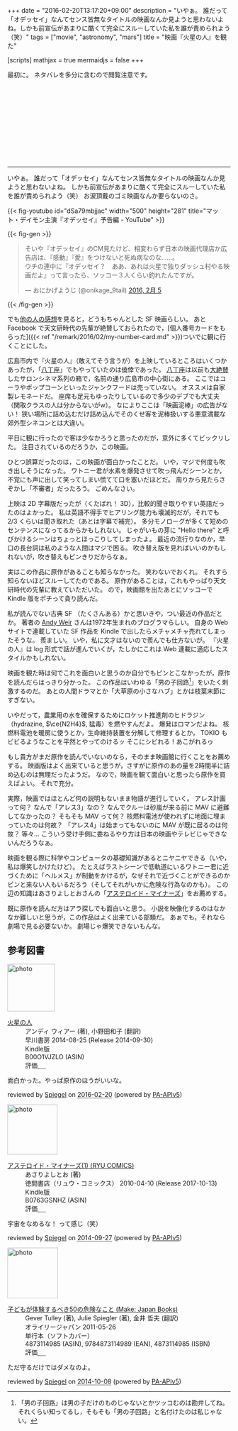 +++
date = "2016-02-20T13:17:20+09:00"
description = "いやぁ。 誰だって「オデッセイ」なんてセンス皆無なタイトルの映画なんか見ようと思わないよね。しかも前宣伝があまりに酷くて完全にスルーしていた私を誰が責められよう（笑）"
tags = ["movie", "astronomy", "mars"]
title = "映画『火星の人』を観た"

[scripts]
  mathjax = true
  mermaidjs = false
+++

最初に。
ネタバレを多分に含むので閲覧注意です。

<br>
<br>
<br>
<br>
<br>
<br>
<br>
<br>
<br>
<br>

------

いやぁ。
誰だって「オデッセイ」なんてセンス皆無なタイトルの映画なんか見ようと思わないよね。
しかも前宣伝があまりに酷くて完全にスルーしていた私を誰が責められよう（笑） お涙頂戴のゴミ映画なんか要らないのさ。

{{< fig-youtube id="dSa79mbjjac" width="500" height="281" title="マット・デイモン主演『オデッセイ』予告編 - YouTube" >}}

{{< fig-gen >}}
<blockquote class="twitter-tweet" data-lang="ja"><p lang="ja" dir="ltr">そいや『オデッセイ』のCM見たけど、相変わらず日本の映画代理店か広告店は、『感動』『愛』をつけないと死ぬ病なのな……。<br>ウチの連中に『オデッセイ？　ああ、あれは火星で独りダッシュ村やる映画だよ』って言ったら、ソッコー３人くらい釣れたんですが。</p>&mdash; おにかげようじ (@onikage_9tail) <a href="https://twitter.com/onikage_9tail/status/695633546669522945">2016, 2月 5</a></blockquote>
{{< /fig-gen >}}

でも[他の人の感想](http://d.hatena.ne.jp/yomoyomo/20160207/themartian)を見ると，どうもちゃんとした SF 映画らしい。
あと Facebook で天文研時代の先輩が絶賛しておられたので，[個人番号カードをもらった]({{< ref "/remark/2016/02/my-number-card.md" >}})ついでに観に行くことにした。

広島市内で『火星の人』（敢えてそう言うが）を上映しているところはいくつかあったが，「[八丁座]」でもやっていたのは僥倖であった。
[八丁座]は以前も[大絶賛](https://baldanders.info/blog/000833/)したサロンシネマ系列の箱で，名前の通り広島市の中心街にある。
ここではコーラやポップコーンといったジャンクフードは売っていない。
オススメは自家製レモネードだ。
座席も足元もゆったりしているので多少のデブでも大丈夫（関取クラスの人は分からないがw）。
なによりここは「映画泥棒」の広告がない！ 狭い場所に詰め込むだけ詰め込んでそのくせ客を泥棒扱いする悪意満載な郊外型シネコンとは大違い。

平日に観に行ったので客は少なかろうと思ったのだが，意外に多くてビックリした。
注目されているのだろうか，この映画。

ひとつ誤算だったのは，この映画が面白かったことだ。
いや，マジで何度も吹き出しそうになった。
ワトニー君が水素を爆発させて吹っ飛んだシーンとか，不覚にも声に出して笑ってしまい慌てて口を塞いだほどだ。
周りから見たらさぞかし「不審者」だったろう。
ごめんなさい。

上映は 2D 字幕版だったが（くたばれ！ 3D），比較的聞き取りやすい英語だったのはよかった。
私は英語不得手でヒアリング能力も壊滅的だが，それでも 2/3 くらいは聞き取れた（あとは字幕で補完）。
多分モノローグが多くて短めのセンテンスになってるからかもしれない。
じゃがいもの芽に "Hello there” と呼びかけるシーンはちょっとほっこりしてしまったよ。
最近の流行りなのか，早口の長台詞は私のような人間はマジで困る。
吹き替え版を見ればいいのかもしれないが，吹き替えもピンきりだからなぁ。

実はこの作品に原作があることも知らなかった。
笑わないでおくれ。
それすら知らないほどスルーしてたのである。
原作があることは，これもやっぱり天文研時代の先輩に教えていただいた。
ので，映画館を出たあとにソッコーで Kindle 版をポチって貪り読んだ。

私が読んでない古典 SF （たくさんある）かと思いきや，つい最近の作品だとか。
著者の [Andy Weir](https://ja.wikipedia.org/wiki/%E3%82%A2%E3%83%B3%E3%83%87%E3%82%A3%E3%83%BB%E3%82%A6%E3%82%A3%E3%82%A2%E3%83%BC) さんは1972年生まれのプログラマらしい。
自身の Web サイトで連載していた SF 作品を Kindle で出したらメチャメチャ売れてしまったそうな。
羨ましい。
いや，私に文才はないので羨んでも仕方ないが。
『火星の人』は log 形式で話が進んでいくが，たしかにこれは Web 連載に適応したスタイルかもしれない。

映画を観た時は何でこれを面白いと思うのか自分でもピンとこなかったが，原作を読んだらはっきり分かった。
この作品はいわゆる「男の子回路[^a]」をいたく刺激するのだ。
あとの人間ドラマとか「大草原の小さなハブ」とかは枝葉末節にすぎない。

[^a]: 「男の子回路」は男の子だけのものじゃないとかツッコむのは勘弁してね。それくらい知ってるし，そもそも「男の子回路」と名付けたのは私じゃない。

いやだって，農業用の水を確保するためにロケット推進剤のヒドラジン（hydrazine, $\ce{N2H4}$, 猛毒）を燃やすんだよ。
爆発はロマンだよね。
核燃料電池を暖房に使うとか，生命維持装置を分解して修理するとか， TOKIO もビビるようなことを平然とやってのけるッ そこにシビれる！あこがれるゥ

もし貴方がまだ原作を読んでいないのなら，そのまま映画館に行くことをお薦めする。
映画版はよく出来ていると思うが，さすがに原作のあの量を2時間半に詰め込むのは無理だったようだ。
なので，映画を観て面白いと思ったら原作を買えばよい。
それで充分。

実際，映画ではほとんど何の説明もないまま物語が進行していく。
アレス計画って何？ なんで「アレス3」なの？ なんでクルーは砂嵐が来る前に MAV に避難してなかったの？ そもそも MAV って何？ 核燃料電池が使われずに地面に埋まっていたのは何故？ 「アレス4」は始まってもないのに MAV が既に居るのは何故？ 等々...
こういう受け手側に委ねるやり方は日本の映画やテレビじゃできないんだろうなぁ。

映画を観る際に科学やコンピュータの基礎知識があるとニヤニヤできる（いや，私は爆笑しかけたけど）。
たとえばラストシーンで低軌道にいるワトニー君に近づくために「ヘルメス」が制動をかけるが，なぜそれで近づくことができるのかピンと来ない人もいるだろう（そしてそれがいかに危険な行為なのかも）。
この辺の知識はあさりよしとおさんの「[アステロイド・マイナーズ](https://www.amazon.co.jp/dp/B0763GSNHZ?tag=baldandersinf-22&linkCode=ogi&th=1&psc=1)」をお薦めする。

既に原作を読んだ方はアラ探しでも面白いと思う。
小説を映像化するのはなかなか難しいと思うが，この作品はよく出来ている部類だ。
あぁでも，それなら劇場で見る必要ないか。
劇場じゃ爆笑できないもんな。

[八丁座]: http://johakyu.co.jp/theater/hatchoza.html "八丁座 | 広島の映画館サロンシネマ、シネツイン、八丁座"

## 参考図書

<div class="hreview">
  <div class="photo"><a class="item url" href="https://www.amazon.co.jp/dp/B00O1VJZLO?tag=baldandersinf-22&linkCode=ogi&th=1&psc=1"><img src="https://m.media-amazon.com/images/I/51DLzSbrC9L._SL160_.jpg" width="107" alt="photo"></a></div>
  <dl class="fn">
    <dt><a href="https://www.amazon.co.jp/dp/B00O1VJZLO?tag=baldandersinf-22&linkCode=ogi&th=1&psc=1">火星の人</a></dt>
    <dd>アンディ ウィアー (著), 小野田和子 (翻訳)</dd>
    <dd>早川書房 2014-08-25 (Release 2014-09-30)</dd>
    <dd>Kindle版</dd>
    <dd>B00O1VJZLO (ASIN)</dd>
    <dd>評価<abbr class="rating fa-sm" title="4">&nbsp;<i class="fas fa-star"></i>&nbsp;<i class="fas fa-star"></i>&nbsp;<i class="fas fa-star"></i>&nbsp;<i class="fas fa-star"></i>&nbsp;<i class="far fa-star"></i></abbr></dd>
  </dl>
  <p class="description">面白かった。やっぱ原作のほうがいいな。</p>
  <p class="powered-by">reviewed by <a href='#maker' class='reviewer'>Spiegel</a> on <abbr class="dtreviewed" title="2016-02-20">2016-02-20</abbr> (powered by <a href="https://affiliate.amazon.co.jp/assoc_credentials/home">PA-APIv5</a>)</p>
</div>

<div class="hreview">
  <div class="photo"><a class="item url" href="https://www.amazon.co.jp/dp/B0763GSNHZ?tag=baldandersinf-22&linkCode=ogi&th=1&psc=1"><img src="https://m.media-amazon.com/images/I/61XuZfLj08L._SL160_.jpg" width="113" alt="photo"></a></div>
  <dl class="fn">
    <dt><a href="https://www.amazon.co.jp/dp/B0763GSNHZ?tag=baldandersinf-22&linkCode=ogi&th=1&psc=1">アステロイド・マイナーズ(1) (RYU COMICS)</a></dt>
    <dd>あさりよしとお (著)</dd>
    <dd>徳間書店（リュウ・コミックス） 2010-04-10 (Release 2017-10-13)</dd>
    <dd>Kindle版</dd>
    <dd>B0763GSNHZ (ASIN)</dd>
    <dd>評価<abbr class="rating fa-sm" title="5">&nbsp;<i class="fas fa-star"></i>&nbsp;<i class="fas fa-star"></i>&nbsp;<i class="fas fa-star"></i>&nbsp;<i class="fas fa-star"></i>&nbsp;<i class="fas fa-star"></i></abbr></dd>
  </dl>
  <p class="description">宇宙をなめるな！ って感じ（笑）</p>
  <p class="powered-by">reviewed by <a href='#maker' class='reviewer'>Spiegel</a> on <abbr class="dtreviewed" title="2014-09-27">2014-09-27</abbr> (powered by <a href="https://affiliate.amazon.co.jp/assoc_credentials/home">PA-APIv5</a>)</p>
</div>

<div class="hreview">
  <div class="photo"><a class="item url" href="https://www.amazon.co.jp/dp/4873114985?tag=baldandersinf-22&linkCode=ogi&th=1&psc=1"><img src="https://m.media-amazon.com/images/I/512xgQsxaML._SL160_.jpg" width="114" alt="photo"></a></div>
  <dl class="fn">
    <dt><a href="https://www.amazon.co.jp/dp/4873114985?tag=baldandersinf-22&linkCode=ogi&th=1&psc=1">子どもが体験するべき50の危険なこと (Make: Japan Books)</a></dt>
    <dd>Gever Tulley (著), Julie Spiegler (著), 金井 哲夫 (翻訳)</dd>
    <dd>オライリージャパン 2011-05-26</dd>
    <dd>単行本（ソフトカバー）</dd>
    <dd>4873114985 (ASIN), 9784873114989 (EAN), 4873114985 (ISBN)</dd>
    <dd>評価<abbr class="rating fa-sm" title="4">&nbsp;<i class="fas fa-star"></i>&nbsp;<i class="fas fa-star"></i>&nbsp;<i class="fas fa-star"></i>&nbsp;<i class="fas fa-star"></i>&nbsp;<i class="far fa-star"></i></abbr></dd>
  </dl>
  <p class="description">ただ守るだけではダメなのよ。</p>
  <p class="powered-by">reviewed by <a href='#maker' class='reviewer'>Spiegel</a> on <abbr class="dtreviewed" title="2014-10-08">2014-10-08</abbr> (powered by <a href="https://affiliate.amazon.co.jp/assoc_credentials/home">PA-APIv5</a>)</p>
</div>
